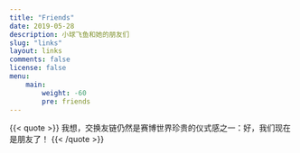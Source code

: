 ```yaml
---
title: "Friends"
date: 2019-05-28
description: 小球飞鱼和她的朋友们
slug: "links"
layout: links
comments: false
license: false
menu:
    main:
        weight: -60
        pre: friends
---
```


{{< quote >}}
我想，交换友链仍然是赛博世界珍贵的仪式感之一：好，我们现在是朋友了！
{{< /quote >}}



